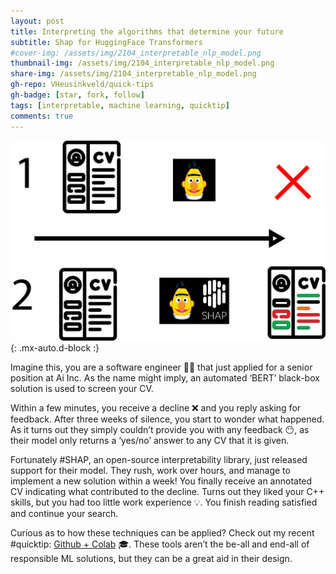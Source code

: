 ```yaml
---
layout: post
title: Interpreting the algorithms that determine your future
subtitle: Shap for HuggingFace Transformers
#cover-img: /assets/img/2104_interpretable_nlp_model.png
thumbnail-img: /assets/img/2104_interpretable_nlp_model.png
share-img: /assets/img/2104_interpretable_nlp_model.png
gh-repo: VHeusinkveld/quick-tips
gh-badge: [star, fork, follow]
tags: [interpretable, machine learning, quicktip]
comments: true
---
```


![2 cv pipelines, one returning a yes/no answer, the other also returning a highlighted cv](/assets/img/2104_interpretable_nlp_model.png){: .mx-auto.d-block :}

Imagine this, you are a software engineer 👩‍💻 that just applied for a senior position at Ai Inc. As the name might imply, an automated ‘BERT’ black-box solution is used to screen your CV. 

Within a few minutes, you receive a decline ❌ and you reply asking for feedback. After three weeks of silence, you start to wonder what happened. As it turns out they simply couldn’t provide you with any feedback 😶, as their model only returns a ‘yes/no’ answer to any CV that it is given. 

Fortunately #SHAP, an open-source interpretability library, just released support for their model. They rush, work over hours, and manage to implement a new solution within a week! You finally receive an annotated CV indicating what contributed to the decline. Turns out they liked your C++ skills, but you had too little work experience 💡. You finish reading satisfied and continue your search.

Curious as to how these techniques can be applied? Check out my recent #quicktip: [Github + Colab](https://github.com/VHeusinkveld/quick-tips/tree/main/nlp/2021_04_22_shap_for_huggingface_transformers) 🎓. These tools aren’t the be-all and end-all of responsible ML solutions, but they can be a great aid in their design.
